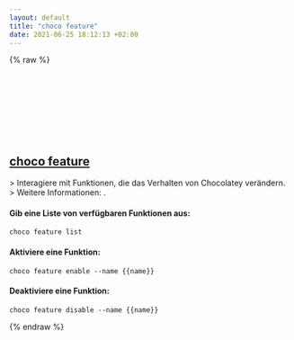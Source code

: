 ```yaml
---
layout: default
title: "choco feature"
date: 2021-06-25 18:12:13 +02:00
---
```

{% raw %}
<h2 id="choco-feature">
  <a href="/de/windows/choco-feature.html">choco feature</a> <a href="#choco-feature"><svg class="icon">
    <use href="/assets/images/unicode_sprite.svg#link" />
  </svg></a>
</h2>
> Interagiere mit Funktionen, die das Verhalten von Chocolatey verändern.
> Weitere Informationen: <https://chocolatey.org/docs/commands-feature>.

#### Gib eine Liste von verfügbaren Funktionen aus:
```shell
choco feature list
```
#### Aktiviere eine Funktion:
```shell
choco feature enable --name {{name}}
```
#### Deaktiviere eine Funktion:
```shell
choco feature disable --name {{name}}
```
{% endraw %}